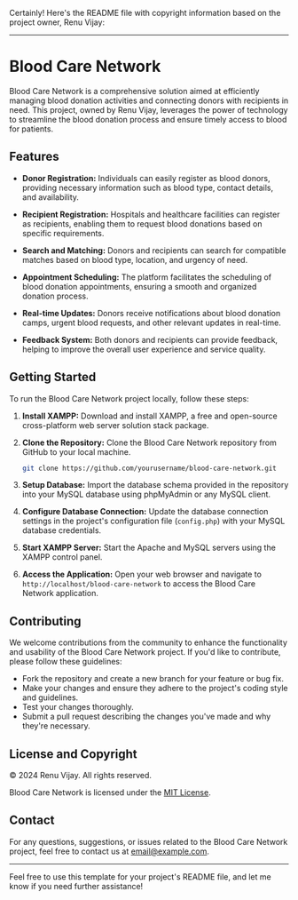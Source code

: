 Certainly! Here's the README file with copyright information based on the project owner, Renu Vijay:

---

# Blood Care Network

Blood Care Network is a comprehensive solution aimed at efficiently managing blood donation activities and connecting donors with recipients in need. This project, owned by Renu Vijay, leverages the power of technology to streamline the blood donation process and ensure timely access to blood for patients.

## Features

- **Donor Registration:** Individuals can easily register as blood donors, providing necessary information such as blood type, contact details, and availability.
  
- **Recipient Registration:** Hospitals and healthcare facilities can register as recipients, enabling them to request blood donations based on specific requirements.
  
- **Search and Matching:** Donors and recipients can search for compatible matches based on blood type, location, and urgency of need.
  
- **Appointment Scheduling:** The platform facilitates the scheduling of blood donation appointments, ensuring a smooth and organized donation process.
  
- **Real-time Updates:** Donors receive notifications about blood donation camps, urgent blood requests, and other relevant updates in real-time.
  
- **Feedback System:** Both donors and recipients can provide feedback, helping to improve the overall user experience and service quality.

## Getting Started

To run the Blood Care Network project locally, follow these steps:

1. **Install XAMPP:** Download and install XAMPP, a free and open-source cross-platform web server solution stack package.
  
2. **Clone the Repository:** Clone the Blood Care Network repository from GitHub to your local machine.
  
   ```bash
   git clone https://github.com/yourusername/blood-care-network.git
   ```
   
3. **Setup Database:** Import the database schema provided in the repository into your MySQL database using phpMyAdmin or any MySQL client.
  
4. **Configure Database Connection:** Update the database connection settings in the project's configuration file (`config.php`) with your MySQL database credentials.
  
5. **Start XAMPP Server:** Start the Apache and MySQL servers using the XAMPP control panel.
  
6. **Access the Application:** Open your web browser and navigate to `http://localhost/blood-care-network` to access the Blood Care Network application.

## Contributing

We welcome contributions from the community to enhance the functionality and usability of the Blood Care Network project. If you'd like to contribute, please follow these guidelines:

- Fork the repository and create a new branch for your feature or bug fix.
- Make your changes and ensure they adhere to the project's coding style and guidelines.
- Test your changes thoroughly.
- Submit a pull request describing the changes you've made and why they're necessary.

## License and Copyright

© 2024 Renu Vijay. All rights reserved.

Blood Care Network is licensed under the [MIT License](LICENSE).

## Contact

For any questions, suggestions, or issues related to the Blood Care Network project, feel free to contact us at [email@example.com](mailto:kit.24.22mmc041@gmail.com).

---

Feel free to use this template for your project's README file, and let me know if you need further assistance!
